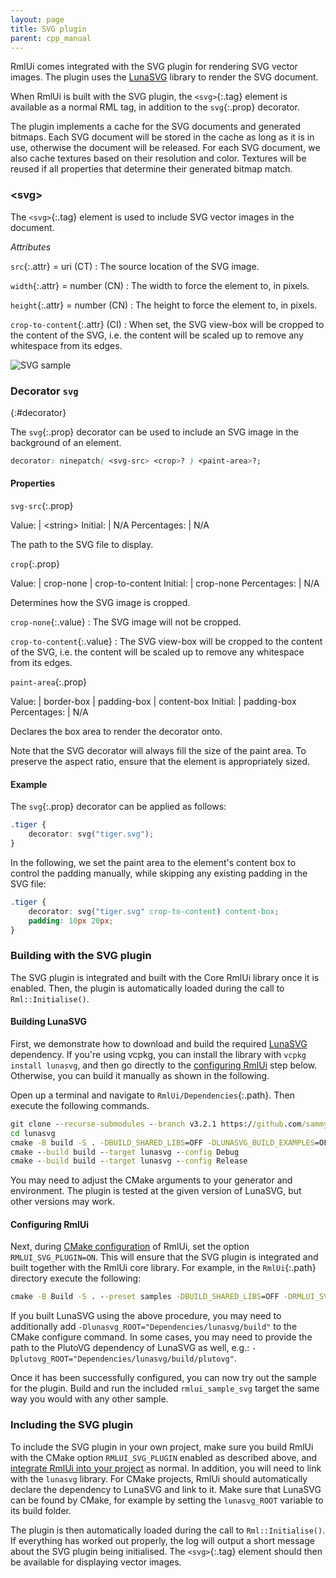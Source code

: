 ```yaml
---
layout: page
title: SVG plugin
parent: cpp_manual
---
```


RmlUi comes integrated with the SVG plugin for rendering SVG vector images. The plugin uses the [LunaSVG](https://github.com/sammycage/lunasvg) library to render the SVG document.

When RmlUi is built with the SVG plugin, the `<svg>`{:.tag} element is available as a normal RML tag, in addition to the `svg`{:.prop} decorator.

The plugin implements a cache for the SVG documents and generated bitmaps. Each SVG document will be stored in the cache as long as it is in use, otherwise the document will be released. For each SVG document, we also cache textures based on their resolution and color. Textures will be reused if all properties that determine their generated bitmap match.

### \<svg\>

The `<svg>`{:.tag} element is used to include SVG vector images in the document.

_Attributes_

`src`{:.attr} = uri (CT)
: The source location of the SVG image.

`width`{:.attr} = number (CN)
: The width to force the element to, in pixels.

`height`{:.attr} = number (CN)
: The height to force the element to, in pixels.

`crop-to-content`{:.attr} (CI)
: When set, the SVG view-box will be cropped to the content of the SVG, i.e. the content will be scaled up to remove any whitespace from its edges.

![SVG sample](../../assets/gallery/svg_plugin.png)

### Decorator `svg`
{:#decorator}

The `svg`{:.prop} decorator can be used to include an SVG image in the background of an element.

```css
decorator: ninepatch( <svg-src> <crop>? ) <paint-area>?;
```

#### Properties

`svg-src`{:.prop}

Value: | \<string\>
Initial: | N/A
Percentages: | N/A

The path to the SVG file to display.

`crop`{:.prop}

Value: | crop-none \| crop-to-content
Initial: | crop-none
Percentages: | N/A

Determines how the SVG image is cropped.

`crop-none`{:.value}
: The SVG image will not be cropped.

`crop-to-content`{:.value}
: The SVG view-box will be cropped to the content of the SVG, i.e. the content will be scaled up to remove any whitespace from its edges.

`paint-area`{:.prop}

Value: | border-box \| padding-box \| content-box
Initial: | padding-box
Percentages: | N/A

Declares the box area to render the decorator onto.

Note that the SVG decorator will always fill the size of the paint area. To preserve the aspect ratio, ensure that the element is appropriately sized.

#### Example

The `svg`{:.prop} decorator can be applied as follows:

```css
.tiger {
	decorator: svg("tiger.svg");
}
```

In the following, we set the paint area to the element's content box to control the padding manually, while skipping any existing padding in the SVG file:

```css
.tiger {
	decorator: svg("tiger.svg" crop-to-content) content-box;
	padding: 10px 20px;
}
```

### Building with the SVG plugin

The SVG plugin is integrated and built with the Core RmlUi library once it is enabled. Then, the plugin is automatically loaded during the call to `Rml::Initialise()`.

#### Building LunaSVG

First, we demonstrate how to download and build the required [LunaSVG](https://github.com/sammycage/lunasvg) dependency. If you're using vcpkg, you can install the library with `vcpkg install lunasvg`, and then go directly to the [configuring RmlUi](#configuring-rmlui) step below. Otherwise, you can build it manually as shown in the following.

Open up a terminal and navigate to `RmlUi/Dependencies`{:.path}. Then execute the following commands.

```cmd
git clone --recurse-submodules --branch v3.2.1 https://github.com/sammycage/lunasvg
cd lunasvg
cmake -B build -S . -DBUILD_SHARED_LIBS=OFF -DLUNASVG_BUILD_EXAMPLES=OFF
cmake --build build --target lunasvg --config Debug
cmake --build build --target lunasvg --config Release
```

You may need to adjust the CMake arguments to your generator and environment. The plugin is tested at the given version of LunaSVG, but other versions may work.

#### Configuring RmlUi

Next, during [CMake configuration](building_with_cmake.html) of RmlUi, set the option `RMLUI_SVG_PLUGIN=ON`. This will ensure that the SVG plugin is integrated and built together with the RmlUi core library. For example, in the `RmlUi`{:.path} directory execute the following:

```cmd
cmake -B Build -S . --preset samples -DBUILD_SHARED_LIBS=OFF -DRMLUI_SVG_PLUGIN=ON
```

If you built LunaSVG using the above procedure, you may need to additionally add `-Dlunasvg_ROOT="Dependencies/lunasvg/build"` to the CMake configure command. In some cases, you may need to provide the path to the PlutoVG dependency of LunaSVG as well, e.g.: `-Dplutovg_ROOT="Dependencies/lunasvg/build/plutovg"`.

Once it has been successfully configured, you can now try out the sample for the plugin. Build and run the included `rmlui_sample_svg` target the same way you would with any other sample.

### Including the SVG plugin

To include the SVG plugin in your own project, make sure you build RmlUi with the CMake option `RMLUI_SVG_PLUGIN` enabled as described above, and [integrate RmlUi into your project](integrating.html) as normal. In addition, you will need to link with the `lunasvg` library. For CMake projects, RmlUi should automatically declare the dependency to LunaSVG and link to it. Make sure that LunaSVG can be found by CMake, for example by setting the `lunasvg_ROOT` variable to its build folder.

The plugin is then automatically loaded during the call to `Rml::Initialise()`. If everything has worked out properly, the log will output a short message about the SVG plugin being initialised. The `<svg>`{:.tag} element should then be available for displaying vector images.
